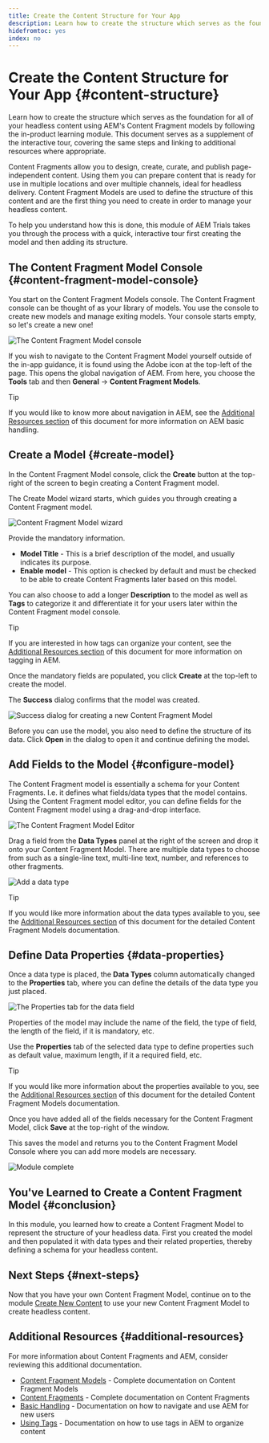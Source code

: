 ```yaml
---
title: Create the Content Structure for Your App
description: Learn how to create the structure which serves as the foundation for all of your headless content using AEM's Content Fragment models.
hidefromtoc: yes
index: no
---
```


# Create the Content Structure for Your App {#content-structure}

Learn how to create the structure which serves as the foundation for all of your headless content using AEM's Content Fragment models by following the in-product learning module. This document serves as a supplement of the interactive tour, covering the same steps and linking to additional resources where appropriate.

Content Fragments allow you to design, create, curate, and publish page-independent content. Using them you can  prepare content that is ready for use in multiple locations and over multiple channels, ideal for headless delivery. Content Fragment Models are used to define the structure of this content and are the first thing you need to create in order to manage your headless content.

To help you understand how this is done, this module of AEM Trials takes you through the process with a quick, interactive tour first creating the model and then adding its structure. 

## The Content Fragment Model Console {#content-fragment-model-console}

You start on the Content Fragment Models console. The Content Fragment console can be thought of as your library of models. You use the console to create new models and manage exiting models. Your console starts empty, so let's create a new one!

![The Content Fragment Model console](assets/content-structure/content-fragment-model-console.png)

If you wish to navigate to the Content Fragment Model yourself outside of the in-app guidance, it is found using the Adobe icon at the top-left of the page. This opens the global navigation of AEM. From here, you choose the **Tools** tab and then **General** -&gt; **Content Fragment Models**.

>[!TIP]
>
>If you would like to know more about navigation in AEM, see the [Additional Resources section](#additional-resources) of this document for more information on AEM basic handling.
 
## Create a Model {#create-model}

In the Content Fragment Model console, click the **Create** button at the top-right of the screen to begin creating a Content Fragment model.

The Create Model wizard starts, which guides you through creating a Content Fragment model. 

![Content Fragment Model wizard](assets/content-structure/model-wizard.png)

Provide the mandatory information.

* **Model Title** - This is a brief description of the model, and usually indicates its purpose.
* **Enable model** - This option is checked by default and must be checked to be able to create Content Fragments later based on this model.

You can also choose to add a longer **Description** to the model as well as **Tags** to categorize it and differentiate it for your users later within the Content Fragment model console.

>[!TIP]
>
>If you are interested in how tags can organize your content, see the [Additional Resources section](#additional-resources) of this document for more information on tagging in AEM.

Once the mandatory fields are populated, you click **Create** at the top-left to create the model. 

The **Success** dialog confirms that the model was created.

![Success dialog for creating a new Content Fragment Model](assets/content-structure/success.png)

Before you can use the model, you also need to define the structure of its data. Click **Open** in the dialog to open it and continue defining the model.

## Add Fields to the Model {#configure-model}

The Content Fragment model is essentially a schema for your Content Fragments. I.e. it defines what fields/data types that the model contains. Using the Content Fragment model editor, you can define fields for the Content Fragment model using a drag-and-drop interface.

![The Content Fragment Model Editor](assets/content-structure/model-editor.png)

Drag a field from the **Data Types** panel at the right of the screen and drop it onto your Content Fragment Model. There are multiple data types to choose from such as a single-line text, multi-line text, number, and references to other fragments.

![Add a data type](assets/content-structure/drop-fields.png)

>[!TIP]
>
>If you would like more information about the data types available to you, see the [Additional Resources section](#additional-resources) of this document for the detailed Content Fragment Models documentation.

## Define Data Properties {#data-properties}

Once a data type is placed, the **Data Types** column automatically changed to the **Properties** tab, where you can define the details of the data type you just placed.

![The Properties tab for the data field](assets/content-structure/data-type-properties.png)

Properties of the model may include the name of the field, the type of field, the length of the field, if it is mandatory, etc.

Use the **Properties** tab of the selected data type to define properties such as default value, maximum length, if it a required field, etc.

>[!TIP]
>
>If you would like more information about the properties available to you, see the [Additional Resources section](#additional-resources) of this document for the detailed Content Fragment Models documentation.

Once you have added all of the fields necessary for the Content Fragment Model, click **Save** at the top-right of the window.

This saves the model and returns you to the Content Fragment Model Console where you can add more models are necessary.

![Module complete](assets/content-structure/content-fragment-model-console-populated.png)

## You've Learned to Create a Content Fragment Model {#conclusion}

In this module, you learned how to create a Content Fragment Model to represent the structure of your headless data. First you created the model and then populated it with data types and their related properties, thereby defining a schema for your headless content.

## Next Steps {#next-steps}

Now that you have your own Content Fragment Model, continue on to the module [Create New Content](create-content.md) to use your new Content Fragment Model to create headless content.

## Additional Resources {#additional-resources}

For more information about Content Fragments and AEM, consider reviewing this additional documentation.

* [Content Fragment Models](/help/assets/content-fragments/content-fragments-models.md) - Complete documentation on Content Fragment Models
* [Content Fragments](/help/assets/content-fragments/content-fragments.md) - Complete documentation on Content Fragments
* [Basic Handling](/help/sites-cloud/authoring/getting-started/basic-handling.md) - Documentation on how to navigate and use AEM for new users
* [Using Tags](/help/sites-cloud/authoring/features/tags.md) - Documentation on how to use tags in AEM to organize content
